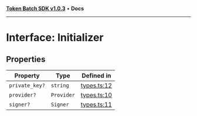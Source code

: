 [**Token Batch SDK v1.0.3**](../index.md) • **Docs**

***

# Interface: Initializer

## Properties

| Property | Type | Defined in |
| ------ | ------ | ------ |
| `private_key?` | `string` | [types.ts:12](https://github.com/aditya172926/token_batch_sdk/blob/b7e1fa0d45583614fc51d6ec9f8fbab5c6647fcb/src/types.ts#L12) |
| `provider?` | `Provider` | [types.ts:10](https://github.com/aditya172926/token_batch_sdk/blob/b7e1fa0d45583614fc51d6ec9f8fbab5c6647fcb/src/types.ts#L10) |
| `signer?` | `Signer` | [types.ts:11](https://github.com/aditya172926/token_batch_sdk/blob/b7e1fa0d45583614fc51d6ec9f8fbab5c6647fcb/src/types.ts#L11) |
